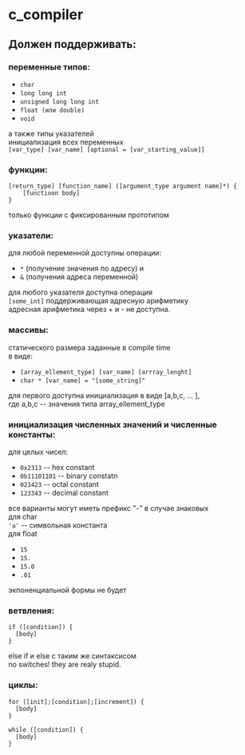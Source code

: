 # c_compiler
## Должен поддерживать:  
### переменные типов:  
* `char`  
* `long long int`  
* `unsigned long long int`  
* `float (или double)`  
* `void`  

а также типы указателей  
инициализация всех переменных  
`[var_type] [var_name] [optional = [var_starting_value]]`

### функции:  
```
[return_type] [function_name] ([argument_type argument name]*) {
    [functioon body]
}
```
только функции с фиксированным прототипом

### указатели:  
для любой переменной доступны операции:  
* `*` (получение значения по адресу) и  
* `&` (получения адреса переменной)  

для любого указателя доступна операция  
`[some_int]` поддерживающая адресную арифметику  
адресная арифметика через + и - не доступна.

### массивы:  
статического размера заданные в compile time  
в виде:  
* `[array_ellement_type] [var_name] [arrray_lenght]`  
* `char * [var_name] = "[some_string]"`  

для первого доступна инициализация в виде [a,b,c, ... ],  
где a,b,c -- значения типа array_ellement_type

### инициализация численных значений и численные константы:  
для целых чисел:  
* `0x2313` -- hex constant  
* `0b11101101` -- binary constatn  
* `023423` -- octal constant  
* `123343` -- decimal constant  

все варианты могут иметь префикс "-" в случае знаковых  
для char  
`'a'` -- символьная константа  
для float  
* `15`  
* `15.`  
* `15.0`  
* `.01`  

экпоненциальной формы не будет

### ветвления:  
```
if ([condition]) {
  [body]
}
```  
else if и else с таким же синтаксисом  
no switches! they are realy stupid.

### циклы:  
```
for ([init];[condition];[increment]) {
  [body]
}
```  
```
while ([condition]) {
  [body]
}
```  